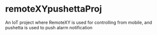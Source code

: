 # remoteXYpushettaProj
An IoT project where RemoteXY is used for controlling from mobile, and pushetta is used to push alarm notification
